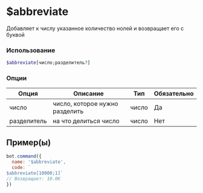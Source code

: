 # $abbreviate

Добавляет к числу указанное количество нолей и возвращает его с буквой

### Использование
```php
$abbreviate[число;разделитель?]
```

### Опции

| Опция | Описание | Тип | Обязательно |
|--------|-------------|------|----------|
| число | число, которое нужно разделить | число | Да | 
| разделитель | на что делиться число | число | Нет | 
## Пример(ы)

```javascript
bot.command({
  name: '$abbreviate',
  code: `
$abbreviate[10000;1]`
// Возвращает: 10.0К
})
```
